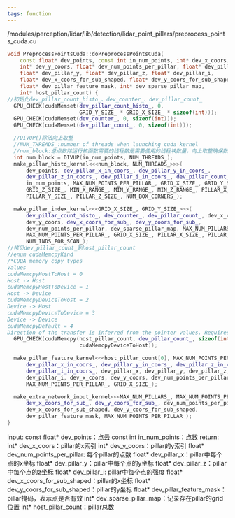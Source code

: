 ```yaml
---
tags: function
---
```

/modules/perception/lidar/lib/detection/lidar_point_pillars/preprocess_points_cuda.cu
```cpp
void PreprocessPointsCuda::doPreprocessPointsCuda(
    const float* dev_points, const int in_num_points, int* dev_x_coors,
    int* dev_y_coors, float* dev_num_points_per_pillar, float* dev_pillar_x,
    float* dev_pillar_y, float* dev_pillar_z, float* dev_pillar_i,
    float* dev_x_coors_for_sub_shaped, float* dev_y_coors_for_sub_shaped,
    float* dev_pillar_feature_mask, int* dev_sparse_pillar_map,
    int* host_pillar_count) {
//初始化dev_pillar_count_histo_、dev_counter_、dev_pillar_count_
  GPU_CHECK(cudaMemset(dev_pillar_count_histo_, 0,
                       GRID_Y_SIZE_ * GRID_X_SIZE_ * sizeof(int)));
  GPU_CHECK(cudaMemset(dev_counter_, 0, sizeof(int)));
  GPU_CHECK(cudaMemset(dev_pillar_count_, 0, sizeof(int)));

  //DIVUP()除法向上取整
  //NUM_THREADS_:number of threads when launching cuda kernel
  //num_block:总点数除运行核函数需要的线程数是需要使用的线程块数量，向上取整确保数量足够
  int num_block = DIVUP(in_num_points, NUM_THREADS_);
  make_pillar_histo_kernel<<<num_block, NUM_THREADS_>>>(
      dev_points, dev_pillar_x_in_coors_, dev_pillar_y_in_coors_,
      dev_pillar_z_in_coors_, dev_pillar_i_in_coors_, dev_pillar_count_histo_,
      in_num_points, MAX_NUM_POINTS_PER_PILLAR_, GRID_X_SIZE_, GRID_Y_SIZE_,
      GRID_Z_SIZE_, MIN_X_RANGE_, MIN_Y_RANGE_, MIN_Z_RANGE_, PILLAR_X_SIZE_,
      PILLAR_Y_SIZE_, PILLAR_Z_SIZE_, NUM_BOX_CORNERS_);

  make_pillar_index_kernel<<<GRID_X_SIZE_, GRID_Y_SIZE_>>>(
      dev_pillar_count_histo_, dev_counter_, dev_pillar_count_, dev_x_coors,
      dev_y_coors, dev_x_coors_for_sub_, dev_y_coors_for_sub_,
      dev_num_points_per_pillar, dev_sparse_pillar_map, MAX_NUM_PILLARS_,
      MAX_NUM_POINTS_PER_PILLAR_, GRID_X_SIZE_, PILLAR_X_SIZE_, PILLAR_Y_SIZE_,
      NUM_INDS_FOR_SCAN_);
//拷贝dev_pillar_count_到host_pillar_count
//enum cudaMemcpyKind
/*CUDA memory copy types
Values
cudaMemcpyHostToHost = 0
Host -> Host
cudaMemcpyHostToDevice = 1
Host -> Device
cudaMemcpyDeviceToHost = 2
Device -> Host
cudaMemcpyDeviceToDevice = 3
Device -> Device
cudaMemcpyDefault = 4
Direction of the transfer is inferred from the pointer values. Requires unified virtual addressin*/
  GPU_CHECK(cudaMemcpy(host_pillar_count, dev_pillar_count_, sizeof(int),
                       cudaMemcpyDeviceToHost));

  make_pillar_feature_kernel<<<host_pillar_count[0], MAX_NUM_POINTS_PER_PILLAR_>>>(
      dev_pillar_x_in_coors_, dev_pillar_y_in_coors_, dev_pillar_z_in_coors_,
      dev_pillar_i_in_coors_, dev_pillar_x, dev_pillar_y, dev_pillar_z,
      dev_pillar_i, dev_x_coors, dev_y_coors, dev_num_points_per_pillar,
      MAX_NUM_POINTS_PER_PILLAR_, GRID_X_SIZE_);

  make_extra_network_input_kernel<<<MAX_NUM_PILLARS_, MAX_NUM_POINTS_PER_PILLAR_>>>(
      dev_x_coors_for_sub_, dev_y_coors_for_sub_, dev_num_points_per_pillar,
      dev_x_coors_for_sub_shaped, dev_y_coors_for_sub_shaped,
      dev_pillar_feature_mask, MAX_NUM_POINTS_PER_PILLAR_);
}

```
input:
const float* dev_points：点云
const int in_num_points：点数
return:
int* dev_x_coors：pillar的x索引
int* dev_y_coors：pillar的y索引
float* dev_num_points_per_pillar: 每个pillar的点数
float* dev_pillar_x：pillar中每个点的x坐标
float* dev_pillar_y：pillar中每个点的y坐标
float* dev_pillar_z：pillar中每个点的z坐标
float* dev_pillar_i: pillar中每个点的强度
float* dev_x_coors_for_sub_shaped：pillar的x坐标
float* dev_y_coors_for_sub_shaped：pillar的y坐标
float* dev_pillar_feature_mask：pillar掩码，表示点是否有效
int* dev_sparse_pillar_map：记录存在pillar的grid位置
int* host_pillar_count：pillar总数
